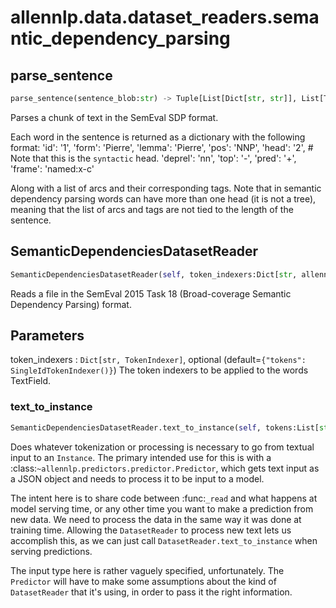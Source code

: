 # allennlp.data.dataset_readers.semantic_dependency_parsing

## parse_sentence
```python
parse_sentence(sentence_blob:str) -> Tuple[List[Dict[str, str]], List[Tuple[int, int]], List[str]]
```

Parses a chunk of text in the SemEval SDP format.

Each word in the sentence is returned as a dictionary with the following
format:
'id': '1',
'form': 'Pierre',
'lemma': 'Pierre',
'pos': 'NNP',
'head': '2',   # Note that this is the `syntactic` head.
'deprel': 'nn',
'top': '-',
'pred': '+',
'frame': 'named:x-c'

Along with a list of arcs and their corresponding tags. Note that
in semantic dependency parsing words can have more than one head
(it is not a tree), meaning that the list of arcs and tags are
not tied to the length of the sentence.

## SemanticDependenciesDatasetReader
```python
SemanticDependenciesDatasetReader(self, token_indexers:Dict[str, allennlp.data.token_indexers.token_indexer.TokenIndexer]=None, lazy:bool=False) -> None
```

Reads a file in the SemEval 2015 Task 18 (Broad-coverage Semantic Dependency Parsing)
format.

Parameters
----------
token_indexers : ``Dict[str, TokenIndexer]``, optional (default=``{"tokens": SingleIdTokenIndexer()}``)
    The token indexers to be applied to the words TextField.

### text_to_instance
```python
SemanticDependenciesDatasetReader.text_to_instance(self, tokens:List[str], pos_tags:List[str]=None, arc_indices:List[Tuple[int, int]]=None, arc_tags:List[str]=None) -> allennlp.data.instance.Instance
```

Does whatever tokenization or processing is necessary to go from textual input to an
``Instance``.  The primary intended use for this is with a
:class:`~allennlp.predictors.predictor.Predictor`, which gets text input as a JSON
object and needs to process it to be input to a model.

The intent here is to share code between :func:`_read` and what happens at
model serving time, or any other time you want to make a prediction from new data.  We need
to process the data in the same way it was done at training time.  Allowing the
``DatasetReader`` to process new text lets us accomplish this, as we can just call
``DatasetReader.text_to_instance`` when serving predictions.

The input type here is rather vaguely specified, unfortunately.  The ``Predictor`` will
have to make some assumptions about the kind of ``DatasetReader`` that it's using, in order
to pass it the right information.

